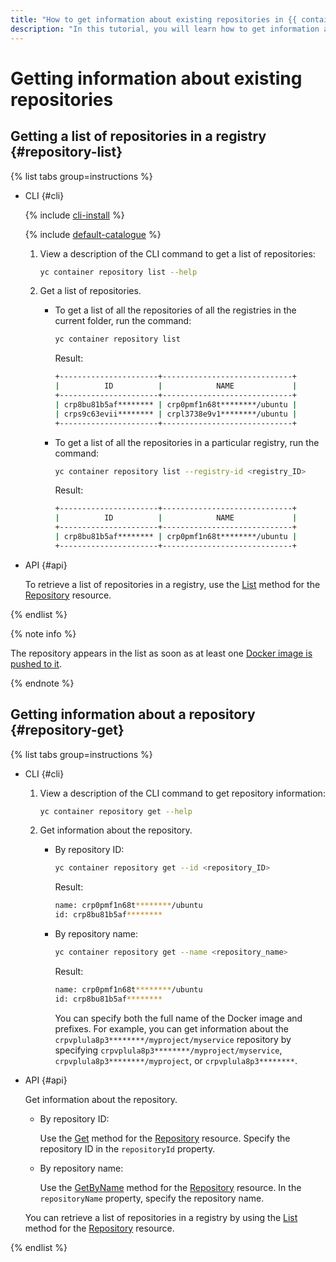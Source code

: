 ```yaml
---
title: "How to get information about existing repositories in {{ container-registry-full-name }}"
description: "In this tutorial, you will learn how to get information about existing repositories in {{ container-registry-full-name }}."
---
```


# Getting information about existing repositories

## Getting a list of repositories in a registry {#repository-list}

{% list tabs group=instructions %}

- CLI {#cli}

   {% include [cli-install](../../../_includes/cli-install.md) %}

   {% include [default-catalogue](../../../_includes/default-catalogue.md) %}

   1. View a description of the CLI command to get a list of repositories:

      ```bash
      yc container repository list --help
      ```

   1. Get a list of repositories.
      * To get a list of all the repositories of all the registries in the current folder, run the command:

         ```bash
         yc container repository list
         ```

         Result:

         ```bash
         +----------------------+-----------------------------+
         |          ID          |            NAME             |
         +----------------------+-----------------------------+
         | crp8bu81b5af******** | crp0pmf1n68t********/ubuntu |
         | crps9c63evii******** | crpl3738e9v1********/ubuntu |
         +----------------------+-----------------------------+
         ```

      * To get a list of all the repositories in a particular registry, run the command:

         ```bash
         yc container repository list --registry-id <registry_ID>
         ```

         Result:

         ```bash
         +----------------------+-----------------------------+
         |          ID          |            NAME             |
         +----------------------+-----------------------------+
         | crp8bu81b5af******** | crp0pmf1n68t********/ubuntu |
         +----------------------+-----------------------------+
         ```

- API {#api}

   To retrieve a list of repositories in a registry, use the [List](../../api-ref/Repository/list.md) method for the [Repository](../../api-ref/Repository/) resource.

{% endlist %}

{% note info %}

The repository appears in the list as soon as at least one [Docker image is pushed to it](../docker-image/docker-image-push.md).

{% endnote %}

## Getting information about a repository {#repository-get}

{% list tabs group=instructions %}

- CLI {#cli}

   1. View a description of the CLI command to get repository information:

      ```bash
      yc container repository get --help
      ```

   1. Get information about the repository.
      * By repository ID:

         ```bash
         yc container repository get --id <repository_ID>
         ```

         Result:

         ```bash
         name: crp0pmf1n68t********/ubuntu
         id: crp8bu81b5af********
         ```

      * By repository name:

         ```bash
         yc container repository get --name <repository_name>
         ```

         Result:

         ```bash
         name: crp0pmf1n68t********/ubuntu
         id: crp8bu81b5af********
         ```

         You can specify both the full name of the Docker image and prefixes. For example, you can get information about the `crpvplula8p3********/myproject/myservice` repository by specifying `crpvplula8p3********/myproject/myservice`, `crpvplula8p3********/myproject`, or `crpvplula8p3********`.

- API {#api}

   Get information about the repository.
   * By repository ID:

      Use the [Get](../../api-ref/Repository/get.md) method for the [Repository](../../api-ref/Repository/) resource. Specify the repository ID in the `repositoryId` property.
   * By repository name:

      Use the [GetByName](../../api-ref/Repository/getByName.md) method for the [Repository](../../api-ref/Repository/) resource. In the `repositoryName` property, specify the repository name.

   You can retrieve a list of repositories in a registry by using the [List](../../api-ref/Repository/list.md) method for the [Repository](../../api-ref/Repository/) resource.

{% endlist %}